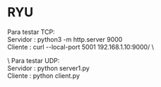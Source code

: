 # RYU

Para testar TCP: \
Servidor : python3 -m http.server 9000 \
Cliente : curl --local-port 5001 192.168.1.10:9000/ \

\ 
Para testar UDP: \
Servidor : python server1.py \
Cliente : python client.py
 
